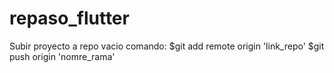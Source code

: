 # repaso_flutter
Subir proyecto a repo vacio comando: 
    $git add remote origin 'link_repo'
    $git push origin 'nomre_rama'

